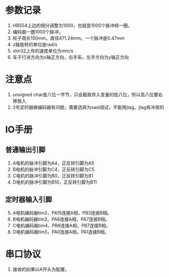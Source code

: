 # 参数记录
1. HBS54上边的细分调整为1000，也就是1000个脉冲转一圈。
2. 编码器一圈1000个脉冲。
3. 轮子周长150mm，直径471.24mm。一个脉冲是0.47mm
4. z轴旋转的单位是rad/s
5. stm32上传的速度单位为mm/s
6. 车子行进方向为x轴正方向，右手系，左手方向为y轴正方向
   
# 注意点
1. unsigned char是八位一字节，只会截取传入变量的低八位，所以高八位要右移放入
2. 2号定时器做编码器有问题，需要选择为swd调试，不能用jtag，jtag有冲突的



# IO手册
## 普通输出引脚
1. A电机的脉冲引脚为A4，正反转引脚为A5
2. B电机的脉冲引脚为C4，正反转引脚为C5
3. C电机的脉冲引脚为B0，正反转引脚为B1
4. D电机的脉冲引脚为B10，正反转引脚为B11
## 定时器输入引脚
5. A电机编码器tim2，PA15连接A相，PB3连接B相。
6. B电机编码器tim3，PA6连接A相，PA7连接B相。
7. C电机编码器tim4，PB6连接A相，PB7连接B相。
8. D电机编码器tim5，PA0连接A相，PA1连接B相。

# 串口协议
1. 接收的如果以A开头为配置，